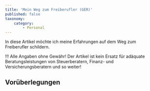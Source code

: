 ```yaml
---
title: 'Mein Weg zum Freiberufler (GER)'
published: false
taxonomy:
    category:
        - Personal
---
```


In diese Artikel möchte ich meine Erfahrungen auf dem Weg zum Freiberufler schildern.

!!! Alle Angaben ohne Gewähr! Der Artikel ist kein Ersatz für adäquate Beratungsleistungen von Steuerberatern, Finanz- und Versicherungsberatern und so weiter!

## Vorüberlegungen